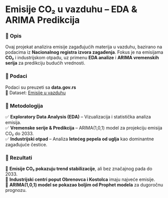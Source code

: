 # Emisije CO₂ u vazduhu – EDA & ARIMA Predikcija  
### 📌 Opis  
Ovaj projekat analizira emisije zagađujućih materija u vazduhu, bazirano na podacima iz **Nacionalnog registra izvora zagađenja**. Fokus je na emisijama **CO₂** i industrijskom otpadu, uz primenu **EDA analize** i **ARIMA vremenskih serija** za predikciju budućih vrednosti.  

### 🔹 Podaci  
Podaci su preuzeti sa **data.gov.rs**  
🔗 Dataset: [Emisije u vazduhu](https://data.gov.rs/sr/datasets/emisije-u-vazdukh/)  

### 🔎 Metodologija  
✅ **Exploratory Data Analysis (EDA)** – Vizualizacija i statistička analiza emisija.  
✅ **Vremenske serije & Predikcija** – ARIMA(1,0,1) model za projekciju emisija CO₂ do 2033.  
✅ **Industrijski otpad** – Analiza **letećeg pepela od uglja** kao dominantne zagađujuće čestice.  

### 🚀 Rezultati  
📌 **Emisije CO₂ pokazuju trend stabilizacije**, ali bez značajnog pada do 2033.  
📌 **Industrijski centri poput Obrenovca i Kostolca** imaju najveće emisije.  
📌 **ARIMA(1,0,1) model se pokazao boljim od Prophet modela** za dugoročnu prognozu.  
